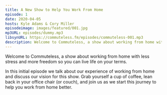 ```yaml
---
title: A New Show to Help You Work From Home
episode: 1
date: 2020-04-05
hosts: Kyle Adams & Cory Miller
episodeimage: images/featured/001.jpg
mp3URL: episodes/dummy.mp3
libsynURL: https://commuteless.fm/episodes/commuteless-001.mp3
description: Welcome to Commuteless, a show about working from home with less stress and more freedom so you can live life on your terms. In this initial episode we talk about our experience of working from home and discuss our vision for this show.
---
```


Welcome to Commuteless, a show about working from home with less stress and more freedom so you can live life on your terms.

In this initial episode we talk about our experience of working from home and discuss our vision for this show. Grab yourself a cup of coffee, lean back in your office chair (or couch), and join us as we start this journey to help you work from home better.